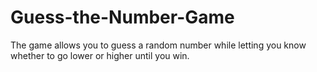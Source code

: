 # Guess-the-Number-Game
The game allows you to guess a random number while letting you know whether to go lower or higher until you win. 
